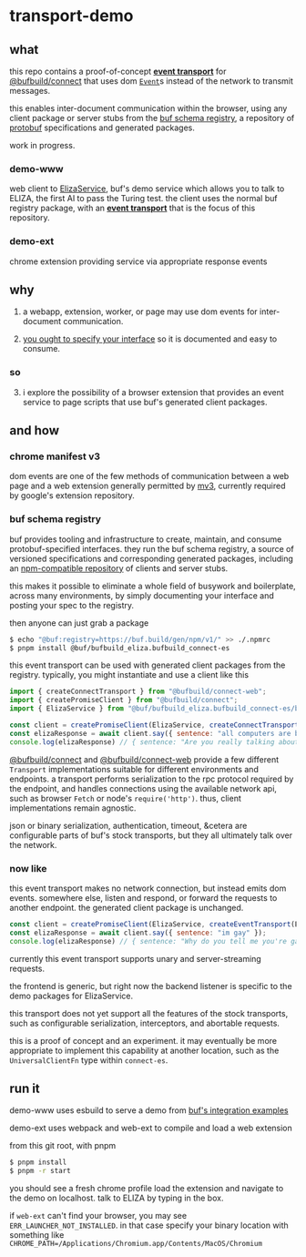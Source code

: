 # transport-demo

## what

this repo contains a proof-of-concept **[event transport](https://github.com/turbocrime/transport-demo/blob/main/demo-www/src/eventTransport.ts)** for [@bufbuild/connect](https://github.com/bufbuild/connect-es/tree/main/packages/connect) that uses dom [`Event`](https://developer.mozilla.org/en-US/docs/Web/API/Event)s instead of the network to transmit messages.

this enables inter-document communication within the browser, using any client package or server stubs from the [buf schema registry](https://buf.build/product/bsr), a repository of [protobuf](https://protobuf.dev/) specifications and generated packages.

work in progress.

### demo-www

web client to [ElizaService](https://buf.build/bufbuild/eliza), buf's demo service which allows you to talk to ELIZA, the first AI to pass the Turing test. the client uses the normal buf registry package, with an **[event transport](https://github.com/turbocrime/transport-demo/blob/main/demo-www/src/eventTransport.ts)** that is the focus of this repository.

### demo-ext

chrome extension providing service via appropriate response events

## why

1. a webapp, extension, worker, or page may use dom events for inter-document communication.

2. [you ought to specify your interface](https://buf.build/blog/api-design-is-stuck-in-the-past) so it is documented and easy to consume.

### so

3. i explore the possibility of a browser extension that provides an event service to page scripts that use buf's generated client packages.

## and how

### chrome manifest v3

dom events are one of the few methods of communication between a web page and a web extension generally permitted by [mv3](https://developer.chrome.com/docs/extensions/mv3/), currently required by google's extension repository.

### buf schema registry

buf provides tooling and infrastructure to create, maintain, and consume protobuf-specified interfaces. they run the buf schema registry, a source of versioned specifications and corresponding generated packages, including an [npm-compatible repository](https://buf.build/docs/bsr/remote-packages/npm/) of clients and server stubs.

this makes it possible to eliminate a whole field of busywork and boilerplate, across many environments, by simply documenting your interface and posting your spec to the registry.

then anyone can just grab a package

```sh
$ echo "@buf:registry=https://buf.build/gen/npm/v1/" >> ./.npmrc
$ pnpm install @buf/bufbuild_eliza.bufbuild_connect-es
```

this event transport can be used with generated client packages from the registry. typically, you might instantiate and use a client like this

```js
import { createConnectTransport } from "@bufbuild/connect-web";
import { createPromiseClient } from "@bufbuild/connect";
import { ElizaService } from "@buf/bufbuild_eliza.bufbuild_connect-es/buf/connect/demo/eliza/v1/eliza_connect";

const client = createPromiseClient(ElizaService, createConnectTransport({ baseUrl: "https://demo.connect.build" }));
const elizaResponse = await client.say({ sentence: "all computers are bad" });
console.log(elizaResponse) // { sentence: "Are you really talking about me?" }
```

[@bufbuild/connect](https://www.npmjs.com/package/@bufbuild/connect) and [@bufbuild/connect-web](https://www.npmjs.com/package/@bufbuild/connect-web) provide a few different `Transport` implementations suitable for different environments and endpoints. a transport performs serialization to the rpc protocol required by the endpoint, and handles connections using the available network api, such as browser `Fetch` or node's `require('http')`. thus, client implementations remain agnostic.

json or binary serialization, authentication, timeout, &cetera are configurable parts of buf's stock transports, but they all ultimately talk over the network.

### now like

this event transport makes no network connection, but instead emits dom events. somewhere else, listen and respond, or forward the requests to another endpoint. the generated client package is unchanged.

```js
const client = createPromiseClient(ElizaService, createEventTransport(ElizaService));
const elizaResponse = await client.say({ sentence: "im gay" });
console.log(elizaResponse) // { sentence: "Why do you tell me you're gay?" }
```

currently this event transport supports unary and server-streaming requests.

the frontend is generic, but right now the backend listener is specific to the demo packages for ElizaService.

this transport does not yet support all the features of the stock transports, such as configurable serialization, interceptors, and abortable requests.

this is a proof of concept and an experiment. it may eventually be more appropriate to implement this capability at another location, such as the `UniversalClientFn` type within `connect-es`.

## run it

demo-www uses esbuild to serve a demo from [buf's integration examples](https://github.com/bufbuild/connect-es-integration/tree/main/plain)

demo-ext uses webpack and web-ext to compile and load a web extension

from this git root, with pnpm

```sh
$ pnpm install
$ pnpm -r start
```

you should see a fresh chrome profile load the extension and navigate to the demo on localhost. talk to ELIZA by typing in the box.

if `web-ext` can't find your browser, you may see `ERR_LAUNCHER_NOT_INSTALLED`. in that case specify your binary location with something like `CHROME_PATH=/Applications/Chromium.app/Contents/MacOS/Chromium`
